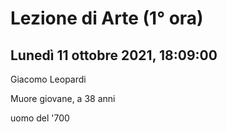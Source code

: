 # Lezione di Arte (1° ora) 
## Lunedì 11 ottobre 2021, 18:09:00


Giacomo Leopardi

Muore giovane, a 38 anni

uomo del '700
<!--stackedit_data:
eyJoaXN0b3J5IjpbMTk5Njg3ODU1N119
-->